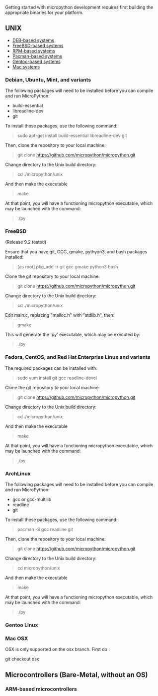 Getting started with micropython development requires first building the appropriate binaries for your platform.

## UNIX
* [DEB-based systems](https://github.com/micropython/micropython/wiki/Getting-Started#debian-ubuntu-mint-and-variants)
* [FreeBSD-based systems](https://github.com/micropython/micropython/wiki/Getting-Started#freebsd)
* [RPM-based systems](https://github.com/micropython/micropython/wiki/Getting-Started#fedora-centos-and-red-hat-enterprise-linux-and-variants)
* [Pacman-based systems](https://github.com/micropython/micropython/wiki/Getting-Started#archlinux)
* [Gentoo-based systems](https://github.com/micropython/micropython/wiki/Getting-Started#gentoo-linux)
* [Mac systems](https://github.com/micropython/micropython/wiki/Getting-Started#mac-osx)


### Debian, Ubuntu, Mint, and variants

The following packages will need to be installed before you can compile and run MicroPython:

* build-essential
* libreadline-dev
* git

To install these packages, use the following command:

> sudo apt-get install build-essential libreadline-dev git

Then, clone the repository to your local machine:

> git clone https://github.com/micropython/micropython.git

Change directory to the Unix build directory:

> cd ./micropython/unix

And then make the executable

> make

At that point, you will have a functioning micropython executable, which may be launched with the command:

> ./py

### FreeBSD
 
(Release 9.2 tested)

Ensure that you have git, GCC, gmake, pythyon3, and bash packages installed:

> [as root] pkg_add -r git gcc gmake python3 bash

Clone the git repository to your local machine:

> git clone https://github.com/micropython/micropython.git

Change directory to the Unix build directory:

> cd ./micropython/unix

Edit main.c, replacing "malloc.h" with "stdlib.h", then:

> gmake

This will generate the 'py' executable, which may be executed by:

> ./py

### Fedora, CentOS, and Red Hat Enterprise Linux and variants

The required packages can be installed with:

> sudo yum install git gcc readline-devel

Clone the git repository to your local machine:

> git clone https://github.com/micropython/micropython.git

Change directory to the Unix build directory:

> cd ./micropython/unix

And then make the executable

> make

At that point, you will have a functioning micropython executable, which may be launched with the command:

> ./py

### ArchLinux

The following packages will need to be installed before you can compile and run MicroPython:

* gcc or gcc-multilib
* readline
* git

To install these packages, use the following command:

> pacman -S gcc readline git

Then, clone the repository to your local machine:

> git clone https://github.com/micropython/micropython.git

Change directory to the Unix build directory:

> cd micropython/unix

And then make the executable

> make

At that point, you will have a functioning micropython executable, which may be launched with the command:

> ./py

### Gentoo Linux

### Mac OSX

OSX is only supported on the osx branch. First do :

git checkout osx 

## Microcontrollers (Bare-Metal, without an OS)
### ARM-based microcontrollers
